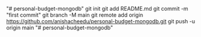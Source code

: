 "# personal-budget-mongodb"  git init git add README.md git commit -m "first commit" git branch -M main git remote add origin https://github.com/anishacheedu/personal-budget-mongodb.git git push -u origin main
"# personal-budget-mongodb" 
